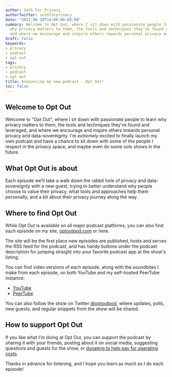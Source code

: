 ```yaml
---
author: Seth For Privacy
authorTwitter: sethforprivacy
date: "2021-06-10T14:00:00-05:00"
summary: Welcome to Opt Out, where I sit down with passionate people to learn
  why privacy matters to them, the tools and techniques they’ve found and leveraged,
  and where we encourage and inspire others towards personal privacy and data-sovereignty.
draft: false
keywords:
- privacy
- podcast
- opt out
tags:
- privacy
- podcast
- opt out
title: Announcing my new podcast - Opt Out!
toc: false
---
```


## Welcome to Opt Out

Welcome to "Opt Out", where I sit down with passionate people to learn why privacy matters to them, the tools and techniques they’ve found and leveraged, and where we encourage and inspire others towards personal privacy and data-sovereignty. I'm *extremely* excited to finally launch my own podcast and have a chance to sit down with some of the people I respect in the privacy space, and maybe even do some solo shows in the future.

## What Opt Out is about

Each episode we’ll take a walk down the rabbit hole of privacy and data-sovereignty with a new guest, trying to better understand why people choose to value their privacy, what tools and approaches help them personally, and a bit about their privacy journey along the way.

## Where to find Opt Out

While Opt Out is available on all major podcast platforms, you can also find each episode on my site, [optoutpod.com](https://optoutpod.com/) or here.

The site will be the first place new episodes are published, hosts and serves the RSS feed for the podcast, and has handy buttons under the podcast description for jumping straight into your favorite podcast app at the show's listing.

You can find video versions of each episode, along with the soundbites I make from each episode, on both YouTube and my self-hosted PeerTube instance:

- [YouTube](https://www.youtube.com/c/OptOutPodcast)
- [PeerTube](https://videos.optoutpod.com)

You can also follow the show on Twitter [@optoutpod](https://twitter.com/optoutpod), where updates, polls, new guests, and regular snippets from the show will be shared.

## How to support Opt Out

If you like what I'm doing at Opt Out, you can support the podcast by sharing it with your friends, posting about it on social media, suggesting questions and guests for the show, or [donating to help pay for operating costs](/about/#donations).

Thanks in advance for listening, and I hope you learn as much as I do each episode!
